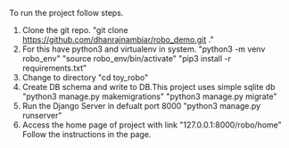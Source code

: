 To run the project follow steps.
1) Clone the git repo.
    "git clone https://github.com/dhanrajnambiar/robo_demo.git ."
2) For this have python3 and virtualenv in system.
    "python3 -m venv robo_env"
    "source robo_env/bin/activate"
    "pip3 install -r requirements.txt"
3) Change to directory
    "cd toy_robo"
4) Create DB schema and write to DB.This project uses simple sqlite db
    "python3 manage.py makemigrations"
    "python3 manage.py migrate"
4) Run the Django Server in defualt port 8000
    "python3 manage.py runserver"
5) Access the home page of project with link
    "127.0.0.1:8000/robo/home"
    Follow the instructions in the page.
